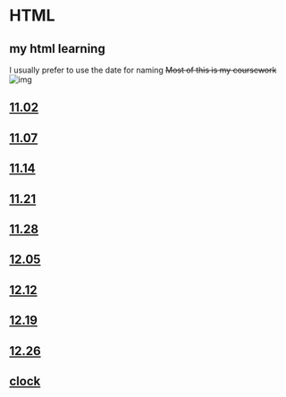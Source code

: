 # HTML

## my html learning

I usually prefer to use the date for naming
~~Most of this is my coursework~~
![img](https://count.getloli.com/@zmal_HTML?name=zmal_HTML&theme=random&padding=7&offset=0&align=top&scale=1&pixelated=1&darkmode=auto)

## [11.02](https://kmizmal.github.io/HTML/11.02/index.html)

## [11.07](https://kmizmal.github.io/HTML/11.07/index.html)

## [11.14](https://kmizmal.github.io/HTML/11.14/index.html)

## [11.21](https://kmizmal.github.io/HTML/11.21/index.html)

## [11.28](https://kmizmal.github.io/HTML/11.28/index.html)

## [12.05](https://kmizmal.github.io/HTML/12.05/index.html)

## [12.12](https://kmizmal.github.io/HTML/12.12/index.html)

## [12.19](https://kmizmal.github.io/HTML/12.19/index.html)

## [12.26](https://kmizmal.github.io/HTML/12.26/index.html)

## [clock](https://kmizmal.github.io/HTML/clock/index.html)
